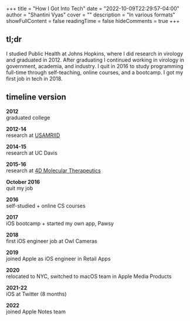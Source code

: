 +++
title = "How I Got Into Tech"
date = "2022-10-09T22:29:57-04:00"
author = "Shantini Vyas"
cover = ""
description = "In various formats"
showFullContent = false
readingTime = false
hideComments = true
+++

## tl;dr

I studied Public Health at Johns Hopkins, where I did research in virology and graduated in 2012. After graduating I continued working in virology in government, academia, and industry. I quit in 2016 to study programming full-time through self-teaching, online courses, and a bootcamp. I got my first job in tech in 2018. 

## timeline version

**2012**   
graduated college 
 
**2012-14**   
research at [USAMRIID](https://en.wikipedia.org/wiki/United_States_Army_Medical_Research_Institute_of_Infectious_Diseases)

**2014-15**  
research at UC Davis 
 
**2015-16**  
research at [4D Molecular Therapeutics](https://4dmoleculartherapeutics.com)  
 
**October 2016**  
quit my job   

**2016**   
self-studied + online CS courses

**2017**  
iOS bootcamp + started my own app, Pawsy

**2018**  
first iOS engineer job at Owl Cameras  

**2019**  
joined Apple as iOS engineer in Retail Apps  

**2020**  
relocated to NYC, switched to macOS team in Apple Media Products

**2021-22**  
iOS at Twitter (8 months)  

**2022**  
joined Apple Notes team


